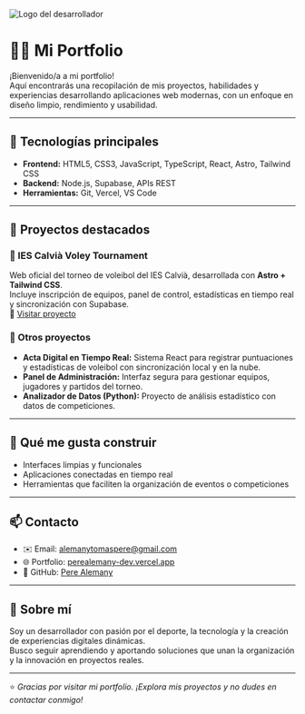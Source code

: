 ![Logo del desarrollador](./developer-logo.png)

# 🧑‍💻 Mi Portfolio

¡Bienvenido/a a mi portfolio!  
Aquí encontrarás una recopilación de mis proyectos, habilidades y experiencias desarrollando aplicaciones web modernas, con un enfoque en diseño limpio, rendimiento y usabilidad.

---

## 🚀 Tecnologías principales

- **Frontend:** HTML5, CSS3, JavaScript, TypeScript, React, Astro, Tailwind CSS  
- **Backend:** Node.js, Supabase, APIs REST  
- **Herramientas:** Git, Vercel, VS Code  

---

## 💼 Proyectos destacados

### 🏐 IES Calvià Voley Tournament
Web oficial del torneo de voleibol del IES Calvià, desarrollada con **Astro + Tailwind CSS**.  
Incluye inscripción de equipos, panel de control, estadísticas en tiempo real y sincronización con Supabase.  
🔗 [Visitar proyecto](https://voley.iescalvia.com)

### 🧠 Otros proyectos
- **Acta Digital en Tiempo Real:** Sistema React para registrar puntuaciones y estadísticas de voleibol con sincronización local y en la nube.  
- **Panel de Administración:** Interfaz segura para gestionar equipos, jugadores y partidos del torneo.  
- **Analizador de Datos (Python):** Proyecto de análisis estadístico con datos de competiciones.

---

## 🧰 Qué me gusta construir

- Interfaces limpias y funcionales  
- Aplicaciones conectadas en tiempo real  
- Herramientas que faciliten la organización de eventos o competiciones  

---

## 📫 Contacto

- ✉️ Email: [alemanytomaspere@gmail.com](mailto:valemannytomaspere@gmail.com)  
- 🌐 Portfolio: [perealemany-dev.vercel.app](https://perealemany-dev.vercel.app)  
- 💼 GitHub: [Pere Alemany](https://github.com/basquetlover)

---

## 💬 Sobre mí

Soy un desarrollador con pasión por el deporte, la tecnología y la creación de experiencias digitales dinámicas.  
Busco seguir aprendiendo y aportando soluciones que unan la organización y la innovación en proyectos reales.

---

⭐️ *Gracias por visitar mi portfolio. ¡Explora mis proyectos y no dudes en contactar conmigo!*
